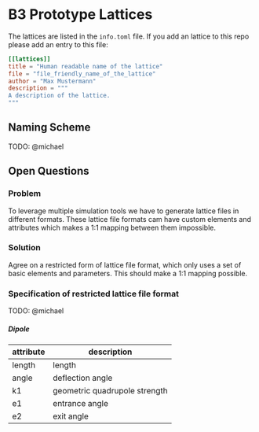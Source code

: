 # B3 Prototype Lattices

The lattices are listed in the `info.toml` file. If you add an lattice to this repo please add an entry to this file:

```toml
[[lattices]]
title = "Human readable name of the lattice"
file = "file_friendly_name_of_the_lattice"
author = "Max Mustermann"
description = """
A description of the lattice.
"""
```

## Naming Scheme

TODO: @michael

## Open Questions

### Problem

To leverage multiple simulation tools we have to generate lattice files in different formats. These lattice file formats cam have custom elements and attributes which makes a 1:1 mapping between them impossible.

### Solution

Agree on a restricted form of lattice file format, which only uses a set of basic elements and parameters. This should make a 1:1 mapping possible. 

### Specification of restricted lattice file format

TODO: @michael

##### Dipole

 | attribute | description                   |
 | --------- | ----------------------------- |
 | length    | length                        |
 | angle     | deflection angle              |
 | k1        | geometric quadrupole strength |
 | e1        | entrance angle                |
 | e2        | exit angle                    |
